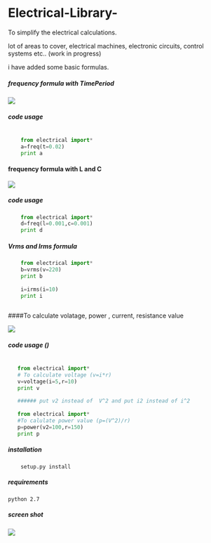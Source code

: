 Electrical-Library-
===================

To simplify the electrical calculations. 

lot of areas to cover, electrical machines, electronic circuits, control systems etc.. (work in progress)

i have added some basic formulas.
##### frequency formula with TimePeriod

<img src = "https://raw.githubusercontent.com/bhaskar4n/Electrical-Library-/master/images/images.jpg"/>

##### code usage
``` python
    
    from electrical import*
    a=freq(t=0.02)
    print a
```
#### frequency formula with L and C

<img src = "https://raw.githubusercontent.com/bhaskar4n/Electrical-Library-/master/images/images%20(1).jpg"/>

##### code usage
``` python
    from electrical import*
    d=freq(l=0.001,c=0.001)
    print d
```
##### Vrms and Irms formula
``` python
    from electrical import*
    b=vrms(v=220) 
    print b
    
    i=irms(i=10)
    print i
    
```
####To calculate volatage, power , current, resistance value

<img src="https://raw.githubusercontent.com/bhaskar4n/Electrical-Library-/master/images/FormulaWheelElectronics.gif"/>

##### code usage ()


```python
   
   from electrical import*
   # To calculate voltage (v=i*r)
   v=voltage(i=5,r=10)
   print v
   
   ###### put v2 instead of  V^2 and put i2 instead of i^2
   
   from electrical import*
   #To calulate power value (p=(V^2)/r)
   p=power(v2=100,r=150)
   print p
```
##### installation
```
    setup.py install
```   
##### requirements
    python 2.7 
##### screen shot
<img src = "https://raw.githubusercontent.com/bhaskar4n/Electrical-Library-/master/images/Capture.PNG"/>

